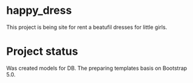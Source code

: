 # happy_dress

This project is being site for rent a beatufil dresses for little girls. 

# Project status
Was created models for DB. The preparing templates basis on Bootstrap 5.0.
